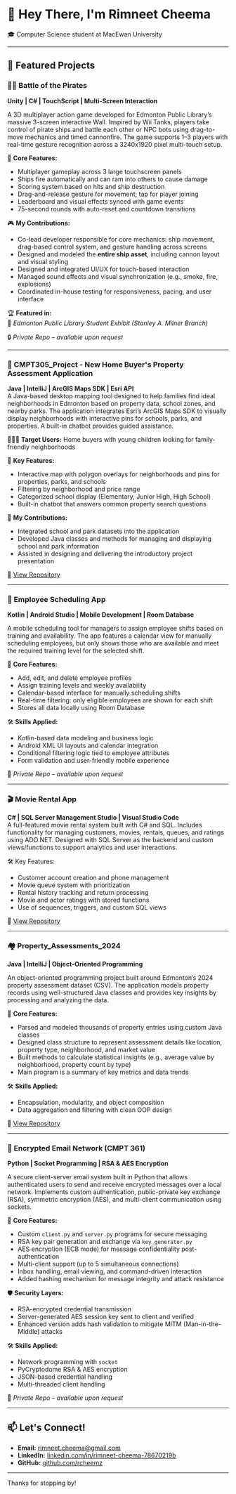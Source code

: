 # 👋 Hey There, I'm Rimneet Cheema

🎓 Computer Science student at MacEwan University

---

## 💼 Featured Projects

### 🏴‍☠️ Battle of the Pirates  
**Unity | C# | TouchScript | Multi-Screen Interaction**

A 3D multiplayer action game developed for Edmonton Public Library’s massive 3-screen interactive Wall. Inspired by Wii Tanks, players take control of pirate ships and battle each other or NPC bots using drag-to-move mechanics and timed cannonfire. The game supports 1–3 players with real-time gesture recognition across a 3240x1920 pixel multi-touch setup.

🧩 **Core Features:**
- Multiplayer gameplay across 3 large touchscreen panels
- Ships fire automatically and can ram into others to cause damage
- Scoring system based on hits and ship destruction
- Drag-and-release gesture for movement; tap for player joining
- Leaderboard and visual effects synced with game events
- 75-second rounds with auto-reset and countdown transitions

🎮 **My Contributions:**
- Co-lead developer responsible for core mechanics: ship movement, drag-based control system, and gesture handling across screens
- Designed and modeled the **entire ship asset**, including cannon layout and visual styling
- Designed and integrated UI/UX for touch-based interaction
- Managed sound effects and visual synchronization (e.g., smoke, fire, explosions)
- Coordinated in-house testing for responsiveness, pacing, and user interface

🏆 **Featured in:**  
📍 *Edmonton Public Library Student Exhibit (Stanley A. Milner Branch)*

🔒 *Private Repo – available upon request*

---

### 🏡 CMPT305_Project - New Home Buyer's Property Assessment Application
**Java | IntelliJ | ArcGIS Maps SDK | Esri API**  
A Java-based desktop mapping tool designed to help families find ideal neighborhoods in Edmonton based on property data, school zones, and nearby parks. The application integrates Esri’s ArcGIS Maps SDK to visually display neighborhoods with interactive pins for schools, parks, and properties. A built-in chatbot provides guided assistance.

👨‍👩‍👧 **Target Users:** Home buyers with young children looking for family-friendly neighborhoods

🎯 **Key Features:**
- Interactive map with polygon overlays for neighborhoods and pins for properties, parks, and schools
- Filtering by neighborhood and price range
- Categorized school display (Elementary, Junior High, High School)
- Built-in chatbot that answers common property search questions

👥 **My Contributions:**
- Integrated school and park datasets into the application
- Developed Java classes and methods for managing and displaying school and park information
- Assisted in designing and delivering the introductory project presentation

📂 [View Repository](https://github.com/rcheemz/CMPT305_Project)

---

### 📆 Employee Scheduling App  
**Kotlin | Android Studio | Mobile Development | Room Database**

A mobile scheduling tool for managers to assign employee shifts based on training and availability. The app features a calendar view for manually scheduling employees, but only shows those who are available and meet the required training level for the selected shift.

🧩 **Core Features:**
- Add, edit, and delete employee profiles
- Assign training levels and weekly availability
- Calendar-based interface for manually scheduling shifts
- Real-time filtering: only eligible employees are shown for each shift
- Stores all data locally using Room Database

🛠️ **Skills Applied:**
- Kotlin-based data modeling and business logic
- Android XML UI layouts and calendar integration
- Conditional filtering logic tied to employee attributes
- Form validation and user-friendly mobile experience

📂 *Private Repo – available upon request*

---

### 🎬 Movie Rental App  
**C# | SQL Server Management Studio | Visual Studio Code**  
A full-featured movie rental system built with C# and SQL. Includes functionality for managing customers, movies, rentals, queues, and ratings using ADO.NET. Designed with SQL Server as the backend and custom views/functions to support analytics and user interactions.

🛠️ Key Features:
- Customer account creation and phone management  
- Movie queue system with prioritization  
- Rental history tracking and return processing  
- Movie and actor ratings with stored functions  
- Use of sequences, triggers, and custom SQL views

📂 [View Repository](https://github.com/rcheemz/Movie_Rental_App)

---

### 🏘️ Property_Assessments_2024
**Java | IntelliJ | Object-Oriented Programming**

An object-oriented programming project built around Edmonton’s 2024 property assessment dataset (CSV). The application models property records using well-structured Java classes and provides key insights by processing and analyzing the data.

🧩 **Core Features:**
- Parsed and modeled thousands of property entries using custom Java classes
- Designed class structure to represent assessment details like location, property type, neighborhood, and market value
- Built methods to calculate statistical insights (e.g., average value by neighborhood, property count by type)
- Main program is a summary of key metrics and data trends

🛠️ **Skills Applied:**
- Encapsulation, modularity, and object composition
- Data aggregation and filtering with clean OOP design

📂 [View Repository](https://github.com/rcheemz/Property_Assessments_2024)

---

### 📡 Encrypted Email Network (CMPT 361)  
**Python | Socket Programming | RSA & AES Encryption**

A secure client-server email system built in Python that allows authenticated users to send and receive encrypted messages over a local network. Implements custom authentication, public-private key exchange (RSA), symmetric encryption (AES), and multi-client communication using sockets.

🧩 **Core Features:**
- Custom `client.py` and `server.py` programs for secure messaging
- RSA key pair generation and exchange via `key_generator.py`
- AES encryption (ECB mode) for message confidentiality post-authentication
- Multi-client support (up to 5 simultaneous connections)
- Inbox handling, email viewing, and command-driven interaction
- Added hashing mechanism for message integrity and attack resistance

🛡️ **Security Layers:**
- RSA-encrypted credential transmission
- Server-generated AES session key sent to client and verified
- Enhanced version adds hash validation to mitigate MITM (Man-in-the-Middle) attacks

🛠️ **Skills Applied:**
- Network programming with `socket`
- PyCryptodome RSA & AES encryption
- JSON-based credential handling
- Multi-threaded client handling

📂 *Private Repo – available upon request*

---

## 📫 Let's Connect!
- **Email:** rimneet.cheema@gmail.com  
- **LinkedIn:** [linkedin.com/in/rimneet-cheema-78670219b](https://www.linkedin.com/in/rimneet-cheema-78670219b)  
- **GitHub:** [github.com/rcheemz](https://github.com/rcheemz)

---

Thanks for stopping by!

